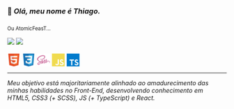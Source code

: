 ### 👋 *Olá, meu nome é Thiago.*
<sub>Ou AtomicFeasT...</sub>

 <div>
  <a href="https://github.com/AtomicFeasT/"></a>
    <img height="180em" src="https://github-readme-stats.vercel.app/api?username=AtomicFeasT&show_icons=true&theme=dark&include_all_commits=true&hide_border=true&count_private=true"/>
    <img height="180em" src="https://github-readme-stats.vercel.app/api/top-langs/?username=AtomicFeasT&layout=compact&langs_count=16&hide_border=true&theme=dark"/>
 </div>

 <div style="display: inline"><br>
    <img align="center" alt="HTML5" height="30" width="30" src="https://raw.githubusercontent.com/devicons/devicon/master/icons/html5/html5-original.svg">
    <img align="center" alt="CSS3" height="30" width="30" src="https://raw.githubusercontent.com/devicons/devicon/master/icons/css3/css3-original.svg">
    <img align="center" alt="SASS" height="30" width="30" src="https://raw.githubusercontent.com/devicons/devicon/master/icons/sass/sass-original.svg">
    <img align="center" alt="JS" height="30" width="30" src="https://raw.githubusercontent.com/devicons/devicon/master/icons/javascript/javascript-plain.svg">
    <img align="center" alt="TS" height="30" width="30" src="https://raw.githubusercontent.com/devicons/devicon/master/icons/typescript/typescript-plain.svg">
 </div>
  
  <hr>

*Meu objetivo está majoritariamente alinhado ao amadurecimento das minhas habilidades no Front-End, desenvolvendo conhecimento em HTML5, CSS3 (+ SCSS), JS (+ TypeScript) e React.* 
